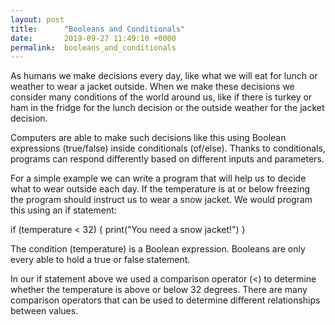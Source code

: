 ```yaml
---
layout: post
title:      "Booleans and Conditionals"
date:       2019-09-27 11:49:10 +0000
permalink:  booleans_and_conditionals
---
```



As humans we make decisions every day, like what we will eat for lunch or weather to wear a jacket outside. When we make these decisions we consider many conditions of the world around us, like if there is turkey or ham in the fridge for the lunch decision or the outside weather for the jacket decision.

Computers are able to make such decisions like this using Boolean expressions (true/false) inside conditionals (of/else). Thanks to conditionals, programs can respond differently based on different inputs and parameters.

For a simple example we can write a program that will help us to decide what to wear outside each day. If the temperature is at or below freezing the program should instruct us to wear a snow jacket. We would program this using an if statement:

if (temperature < 32) {
  print("You need a snow jacket!")
}

The condition (temperature) is a Boolean expression. Booleans are only every able to hold a true or false statement. 

In our if statement above we used a comparison operator (<) to determine whether the temperature is above or below 32 degrees. There are many comparison operators that can be used to determine different relationships between values. 
